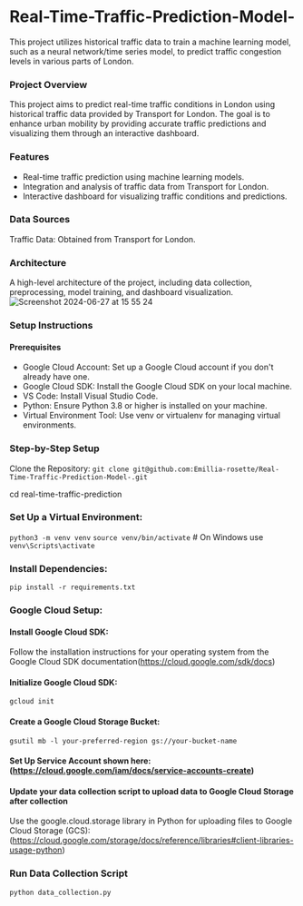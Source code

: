 # Real-Time-Traffic-Prediction-Model-
This project utilizes historical traffic data to train a machine learning model, such as a neural network/time series model, to predict traffic congestion levels in various parts of London.

### Project Overview
This project aims to predict real-time traffic conditions in London using historical traffic data provided by Transport for London. The goal is to enhance urban mobility by providing accurate traffic predictions and visualizing them through an interactive dashboard.

### Features
- Real-time traffic prediction using machine learning models.
-  Integration and analysis of traffic data from Transport for London.
- Interactive dashboard for visualizing traffic conditions and predictions.

### Data Sources
Traffic Data: Obtained from Transport for London.

### Architecture
A high-level architecture of the project, including data collection, preprocessing, model training, and dashboard visualization.
![Screenshot 2024-06-27 at 15 55 24](https://github.com/Emillia-rosette/Real-Time-Traffic-Prediction-Model-/assets/36535655/e37e5591-8989-4850-a28c-0b977ce562f6)


### Setup Instructions
#### Prerequisites
- Google Cloud Account: Set up a Google Cloud account if you don't already have one.
- Google Cloud SDK: Install the Google Cloud SDK on your local machine.
- VS Code: Install Visual Studio Code.
- Python: Ensure Python 3.8 or higher is installed on your machine.
- Virtual Environment Tool: Use venv or virtualenv for managing virtual environments.


### Step-by-Step Setup
Clone the Repository: `git clone git@github.com:Emillia-rosette/Real-Time-Traffic-Prediction-Model-.git`

cd real-time-traffic-prediction


###  Set Up a Virtual Environment:

`python3 -m venv venv`
`source venv/bin/activate`  # On Windows use `venv\Scripts\activate`

###  Install Dependencies:
`pip install -r requirements.txt`


### Google Cloud Setup:

#### Install Google Cloud SDK:
Follow the installation instructions for your operating system from the Google Cloud SDK documentation(https://cloud.google.com/sdk/docs)

#### Initialize Google Cloud SDK:
`gcloud init`

#### Create a Google Cloud Storage Bucket:
`gsutil mb -l your-preferred-region gs://your-bucket-name`

#### Set Up Service Account shown here: (https://cloud.google.com/iam/docs/service-accounts-create)

#### Update your data collection script to upload data to Google Cloud Storage after collection
Use the google.cloud.storage library in Python for uploading files to Google Cloud Storage (GCS): (https://cloud.google.com/storage/docs/reference/libraries#client-libraries-usage-python)

### Run Data Collection Script
`python data_collection.py`
